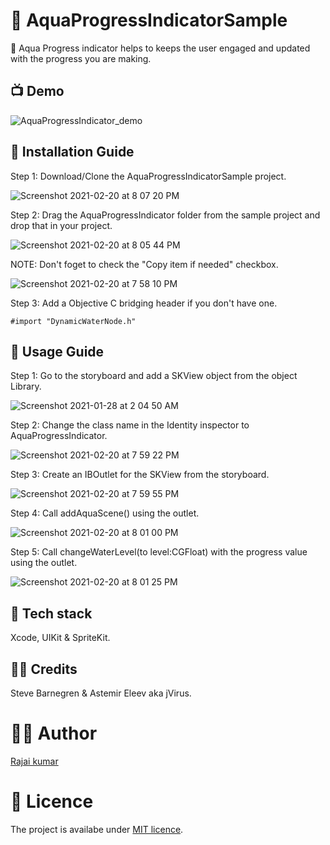 # 🌊 AquaProgressIndicatorSample

🌊 Aqua Progress indicator helps to keeps the user engaged and updated with the progress you are making.

## 📺 Demo

![AquaProgressIndicator_demo](https://user-images.githubusercontent.com/22410262/108549531-45598680-7313-11eb-99c4-44951e3b48c6.gif)


## 📜 Installation Guide

Step 1: Download/Clone the AquaProgressIndicatorSample project. 

![Screenshot 2021-02-20 at 8 07 20 PM](https://user-images.githubusercontent.com/22410262/108599600-2103b580-73b8-11eb-9518-78d9d1515584.png)

Step 2: Drag the AquaProgressIndicator folder from the sample project and drop that in your project.

![Screenshot 2021-02-20 at 8 05 44 PM](https://user-images.githubusercontent.com/22410262/108599598-1f39f200-73b8-11eb-9fe3-9a0a2bf650e9.png)

   NOTE: Don't foget to check the "Copy item if needed" checkbox.
        
  ![Screenshot 2021-02-20 at 7 58 10 PM](https://user-images.githubusercontent.com/22410262/108599589-1812e400-73b8-11eb-831d-4468bf0927da.png)
       
Step 3: Add a Objective C bridging header if you don't have one.

```
#import "DynamicWaterNode.h"
```

## 📃 Usage Guide

Step 1: Go to the storyboard and add a SKView object from the object Library.

![Screenshot 2021-01-28 at 2 04 50 AM](https://user-images.githubusercontent.com/22410262/106051218-2dc12080-610e-11eb-9876-9ec37c8a806f.png)

Step 2: Change the class name in the Identity inspector to AquaProgressIndicator.

![Screenshot 2021-02-20 at 7 59 22 PM](https://user-images.githubusercontent.com/22410262/108599591-1ba66b00-73b8-11eb-82b3-731901099ce0.png)

Step 3: Create an IBOutlet for the SKView from the storyboard.

![Screenshot 2021-02-20 at 7 59 55 PM](https://user-images.githubusercontent.com/22410262/108599594-1cd79800-73b8-11eb-819b-ea71d35271fe.png)

Step 4: Call addAquaScene() using the outlet.

![Screenshot 2021-02-20 at 8 01 00 PM](https://user-images.githubusercontent.com/22410262/108599595-1d702e80-73b8-11eb-979c-65b00b5c27ab.png)

Step 5: Call changeWaterLevel(to level:CGFloat) with the progress value using the outlet.

![Screenshot 2021-02-20 at 8 01 25 PM](https://user-images.githubusercontent.com/22410262/108599596-1ea15b80-73b8-11eb-91d2-8bf9a09ddeb9.png)

## 🥞 Tech stack

Xcode, UIKit & SpriteKit.

## 🙏🏽 Credits

Steve Barnegren & Astemir Eleev aka jVirus.


# 👨‍💻 Author 
[Rajai kumar](https://github.com/Rajaikumar-iOSDev)

# 🔖 Licence 
The project is availabe under [MIT licence](https://github.com/Rajaikumar-iOSDev/AquaProgressIndicatorSample/blob/main/LICENSE).

